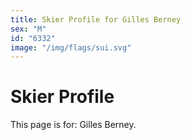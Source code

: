 ```yaml
---
title: Skier Profile for Gilles Berney
sex: "M"
id: "6332"
image: "/img/flags/sui.svg" 
---
```


# Skier Profile

This page is for: Gilles Berney.
    
